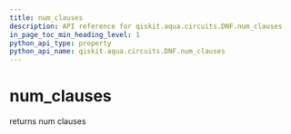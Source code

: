 ```yaml
---
title: num_clauses
description: API reference for qiskit.aqua.circuits.DNF.num_clauses
in_page_toc_min_heading_level: 1
python_api_type: property
python_api_name: qiskit.aqua.circuits.DNF.num_clauses
---
```


# num\_clauses

returns num clauses

